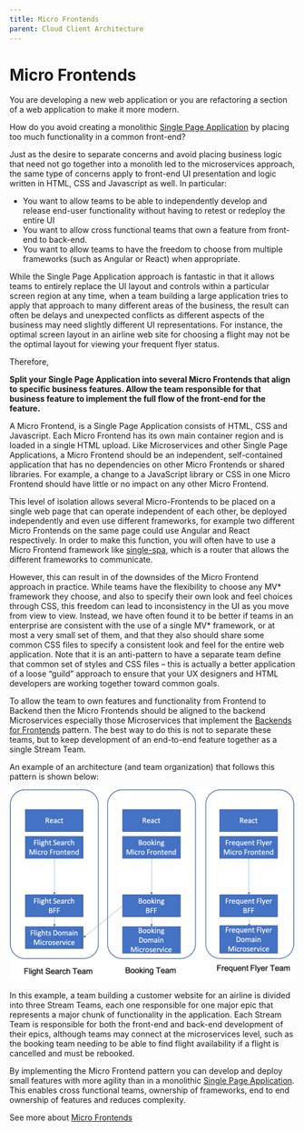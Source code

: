 ```yaml
---
title: Micro Frontends
parent: Cloud Client Architecture
---
```

# Micro Frontends

You are developing a new web application or you are refactoring a section of a web application to make it more modern.

How do you avoid creating a monolithic [Single Page Application](Single-Page-Application.md) by placing too much functionality in a common front-end?

Just as the desire to separate concerns and avoid placing business logic that need not go together into a monolith led to the microservices approach, the same type of concerns apply to front-end UI presentation and logic written in HTML, CSS and Javascript as well.  In particular:

-	You want to allow teams to be able to independently develop and release end-user functionality without having to retest or redeploy the entire UI
-	You want to allow cross functional teams that own a feature from front-end to back-end.
-	You want to allow teams to have the freedom to choose from multiple frameworks (such as Angular or React) when appropriate.

While the Single Page Application approach is fantastic in that it allows teams to entirely replace the UI layout and controls within a particular screen region at any time, when a team building a large application tries to apply that approach to many different areas of the business, the result can often be delays and unexpected conflicts as different aspects of the business may need slightly different UI representations.  For instance, the optimal screen layout in an airline web site for choosing a flight may not be the optimal layout for viewing your frequent flyer status. 

Therefore,

**Split your Single Page Application into several Micro Frontends that align to specific business features. Allow the team responsible for that business feature to implement the full flow of the front-end for the feature.**

A Micro Frontend, is a Single Page Application consists of HTML, CSS and Javascript.  Each Micro Frontend has its own main container region and is loaded in a single HTML upload. Like Microservices and other Single Page Applications, a Micro Frontend should be an independent, self-contained application that has no dependencies on other Micro Frontends or shared libraries. For example, a change to a JavaScript library or CSS in one Micro Frontend should have little or no impact on any other Micro Frontend.

This level of isolation allows several Micro-Frontends to be placed on a single web page that can operate independent of each other, be deployed independently and even use different frameworks, for example two different Micro Frontends on the same page could use Angular and React respectively.  In order to make this function, you will often have to use a Micro Frontend framework like [single-spa](https://single-spa.js.org/), which is a router that allows the different frameworks to communicate.

However, this can result in of the downsides of the Micro Frontend approach in practice.  While teams have the flexibility to choose any MV*  framework they choose, and also to specify their own look and feel choices through CSS, this freedom can lead to inconsistency in the UI as you move from view to view.  Instead, we have often found it to be better if teams in an enterprise are consistent with the use of a single MV* framework, or at most a very small set of them, and that they also should share some common CSS files to specify a consistent look and feel for the entire web application.  Note that it is an anti-pattern to have a separate team define that common set of styles and CSS files – this is actually a better application of a loose “guild” approach to ensure that your UX designers and HTML developers are working together toward common goals.

To allow the team to own features and functionality from Frontend to Backend then the Micro Frontends should be aligned to the backend Microservices especially those Microservices that implement the [Backends for Frontends](../Microservices/Backend-For-Frontend.md) pattern.  The best way to do this is not to separate these teams, but to keep development of an end-to-end feature together as a single Stream Team. 

An example of an architecture (and team organization) that follows this pattern is shown below:

![Micro Frontend Architecture](../assets/MicroFrontend.png)
 
In this example, a team building a customer website for an airline is divided into three Stream Teams, each one responsible for one major epic that represents a major chunk of functionality in the application.  Each Stream Team is responsible for both the front-end and back-end development of their epics, although teams may connect at the microservices level, such as the booking team needing to be able to find flight availability if a flight is cancelled and must be rebooked.

By implementing the Micro Frontend pattern you can develop and deploy small features with more agility than in a monolithic [Single Page Application](Single-Page-Application.md). This enables cross functional teams, ownership of frameworks, end to end ownership of features and reduces complexity.

See more about [Micro Frontends](https://micro-frontends.org/)
